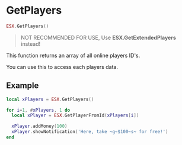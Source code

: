 # GetPlayers

```lua
ESX.GetPlayers()
```

> NOT RECOMMENDED FOR USE, Use **ESX.GetExtendedPlayers** instead!

This function returns an array of all online players ID's.

You can use this to access each players data.

## Example

```lua
local xPlayers = ESX.GetPlayers()

for i=1, #xPlayers, 1 do
  local xPlayer = ESX.GetPlayerFromId(xPlayers[i])

  xPlayer.addMoney(100)
  xPlayer.showNotification('Here, take ~g~$100~s~ for free!')
end
```
